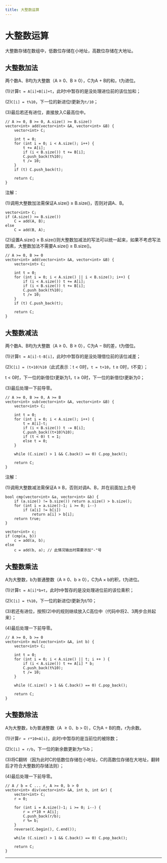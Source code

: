 ```yaml
---
title: 大整数运算
---
```


# 大整数运算

<script type="text/javascript" src="/include/head.js"></script>

大整数存储在数组中，低数位存储在小地址，高数位存储在大地址。

## 大整数加法

两个数A、B均为大整数（A $\geqslant$ 0、B $\geqslant$ 0），C为A $+$ B的和，t为进位。

(1)计算`t = A[i]+B[i]+t`，此时t中暂存的是没处理进位前的该位加和；

(2)`C[i] = t%10`，下一位的新进位t更新为`t/10`；

(3)最后若还有进位，直接放入C最高位中。

```
// A >= 0, B >= 0, A.size() >= B.size()
vector<int> add(vector<int> &A, vector<int> &B) {
    vector<int> C;

    int t = 0;
    for (int i = 0; i < A.size(); i++) {
        t += A[i];
        if (i < B.size()) t += B[i];
        C.push_back(t%10);
        t /= 10;
    }
    if (t) C.push_back(t);

    return C;
}
```

注解：

(1)调用大整数加法需保证A.size() $\geqslant$ B.size()，否则对调A、B。

```
vector<int> C;
if (A.size() >= B.size())
    C = add(A, B);
else
    C = add(B, A);
```

(2)设置A.size() $\geqslant$ B.size()则大整数加减法的写法可以统一起来，如果不考虑写法因素，大整数加法不需要A.size() $\geqslant$ B.size()。

```
// A >= 0, B >= 0
vector<int> add(vector<int> &A, vector<int> &B) {
    vector<int> C;

    int t = 0;
    for (int i = 0; i < A.size() || i < B.size(); i++) {
        if (i < A.size()) t += A[i];
        if (i < B.size()) t += B[i];
        C.push_back(t%10);
        t /= 10;
    }
    if (t) C.push_back(t);

    return C;
}
```

## 大整数减法

两个数A、B均为大整数（A $\geqslant$ 0、B $\geqslant$ 0），C为A $-$ B的差，t为借位。

(1)计算`t = A[i]-t-B[i]`，此时t中暂存的是没处理借位前的该位减差；

(2)`C[i] = (t+10)%10`（此式表示：t $<$ 0时，`t = t+10`，t $\geqslant$ 0时，t不变）；

t $<$ 0时，下一位的新借位t更新为1，t $\geqslant$ 0时，下一位的新借位t更新为0；

(3)最后处理一下前导零。

```
// A >= 0, B >= 0, A >= B
vector<int> sub(vector<int> &A, vector<int> &B) {
    vector<int> C;

    int t = 0;
    for (int i = 0; i < A.size(); i++) {
        t = A[i]-t;
        if (i < B.size()) t -= B[i];
        C.push_back((t+10)%10);
        if (t < 0) t = 1;
        else t = 0;
    }

    while (C.size() > 1 && C.back() == 0) C.pop_back();
    
    return C;
}
```

注解：

(1)调用大整数减法需保证A $\geqslant$ B，否则对调A、B，并在前面加上负号

```
bool cmp(vector<int> &a, vector<int> &b) {
    if (a.size() != b.size()) return a.size() > b.size();
    for (int i = a.size()-1; i >= 0; i--)
        if (a[i] != b[i])
            return a[i] > b[i];
    return true;
}

vector<int> c;
if (cmp(a, b))
    c = add(a, b);
else
    c = add(b, a); // 此情况输出时需要添加"-"号
```

## 大整数乘法

A为大整数，b为普通整数（A $\geqslant$ 0、b $\geqslant$ 0），C为A $\times$ b的积，t为进位。

(1)计算`t = A[i]*b+t`，此时t中暂存的是没处理进位前的该位乘积；

(2)`C[i] = t%10`，下一位的新进位t更新为t/10；

(3)若还有进位，按照(2)中的规则继续放入C高位中（代码中将2、3两步合并起来）；

(4)最后处理一下前导零。

```
// A >= 0, b >= 0
vector<int> mul(vector<int> &A, int b) {
    vector<int> C;

    int t = 0;
    for (int i = 0; i < A.size() || t; i ++ ) {
        if (i < A.size()) t += A[i] * b;
        C.push_back(t%10);
        t /= 10;
    }

    while (C.size() > 1 && C.back() == 0) C.pop_back();

    return C;
}
```

## 大整数除法

A为大整数，b为普通整数（A $\geqslant 0$、b $>$ 0），C为A $\div$ B的商，r为余数。

(1)计算`r = r*10+A[i]`，此时r中暂存的是当前位的被除数；

(2)`C[i] = r/b`，下一位的新余数更新为r%b；

(3)将C翻转（因为此时C的低数位存储在小地址，C的高数位存储在大地址，翻转后才符合大整数的存储法则）；

(4)最后处理一下前导零。

```
// A / b = C ... r, A >= 0, b > 0
vector<int> div(vector<int> &A, int b, int &r) {
    vector<int> C;
    r = 0;

    for (int i = A.size()-1; i >= 0; i--) {
        r = r*10 + A[i];
        C.push_back(r/b);
        r %= b;
    }
    reverse(C.begin(), C.end());

    while (C.size() > 1 && C.back() == 0) C.pop_back();

    return C;
}
```

---

<script type="text/javascript" src="/include/tail.js"></script>
